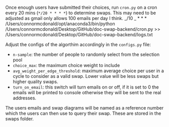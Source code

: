 Once enough users have submitted their choices, run `cron.py` on a cron every 20 mins (`*/20 * * * *`) to determine swaps. This may need to be adjusted as gmail only allows 100 emails per day I think.
_/10 _ \* \* \* /Users/connormcdonald/opt/anaconda3/bin/python /Users/connormcdonald/Desktop/GitHub/doc-swap-backend/cron.py >> /Users/connormcdonald/Desktop/GitHub/doc-swap-backend/logs.txt

Adjust the configs of the algorthim accordingly in the `configs.py` file:

- `n-sample`: the number of people to randomly select from the selection pool
- `choice_max`: the maximum choice weight to include
- `avg_weight_per_edge_threshold`: maximum average choice per user in a cycle to consider as a valid swap. Lower value will be less swaps but higher quality swaps.
- `turn_on_email`: this switch will turn emails on or off, if it is set to 0 the emails will be printed to console otherwise they will be sent to the real addresses.

The users emails and swap diagrams will be named as a reference number which the users can then use to query their swap. These are stored in the swaps folder.
